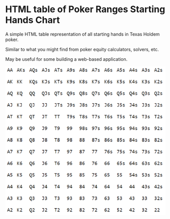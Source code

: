 # HTML table of Poker Ranges Starting Hands Chart
A simple HTML table representation of all starting hands in Texas Holdem poker.

Similar to what you might find from poker equity calculators, solvers, etc.

May be useful for some building a web-based application.

![HTML Table Poker Starting Hands Chart Screenshot](poker-starting-hands-chart.PNG)
